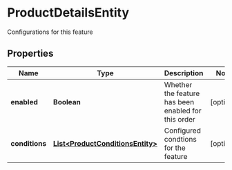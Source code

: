

# ProductDetailsEntity

Configurations for this feature

## Properties

| Name | Type | Description | Notes |
|------------ | ------------- | ------------- | -------------|
|**enabled** | **Boolean** | Whether the feature has been enabled for this order |  [optional] |
|**conditions** | [**List&lt;ProductConditionsEntity&gt;**](ProductConditionsEntity.md) | Configured condtions for the feature |  [optional] |




